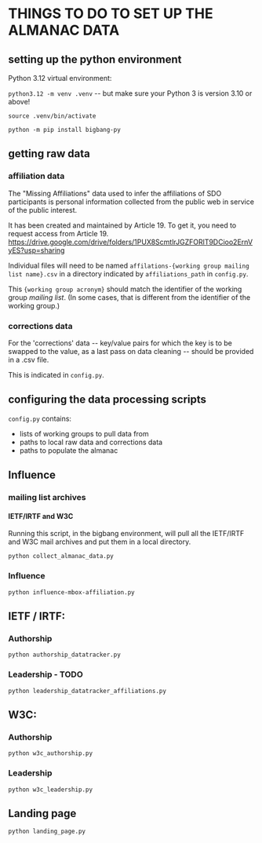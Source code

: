 # THINGS TO DO TO SET UP THE ALMANAC DATA

## setting up the python environment

Python 3.12 virtual environment:

`python3.12 -m venv .venv` -- but make sure your Python 3 is version 3.10 or above!

`source .venv/bin/activate`

`python -m pip install bigbang-py`

## getting raw data

### affiliation data

The "Missing Affiliations" data used to infer the affiliations of SDO participants
is personal information collected from the public web in service of the public interest.

It has been created and maintained by Article 19.
To get it, you need to request access from Article 19.
https://drive.google.com/drive/folders/1PUX8ScmtlrJGZFORlT9DCioo2ErnVyES?usp=sharing

Individual files will need to be named `affilations-{working group mailing list name}.csv`
in a directory indicated by `affiliations_path` in `config.py`.

This `{working group acronym}` should match the identifier of the working group _mailing list_.
(In some cases, that is different from the identifier of the working group.)

### corrections data

For the 'corrections' data -- key/value pairs for which the key is to be swapped to the
value, as a last pass on data cleaning -- should be provided in a .csv file.

This is indicated in `config.py`.

## configuring the data processing scripts

`config.py` contains:
 - lists of working groups to pull data from
 - paths to local raw data and corrections data
 - paths to populate the almanac

## Influence

### mailing list archives

#### IETF/IRTF and W3C

Running this script, in the bigbang environment, will pull all the IETF/IRTF and W3C mail archives and put them in a local directory.

`python collect_almanac_data.py`

### Influence

`python influence-mbox-affiliation.py`

## IETF / IRTF:

### Authorship

`python authorship_datatracker.py`

### Leadership - TODO 

`python leadership_datatracker_affiliations.py`

## W3C:

### Authorship

`python w3c_authorship.py`

### Leadership

`python w3c_leadership.py`

## Landing page

`python landing_page.py`